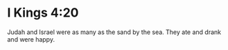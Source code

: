 # I Kings 4:20

Judah and Israel were as many as the sand by the sea. They ate and drank and were happy.
